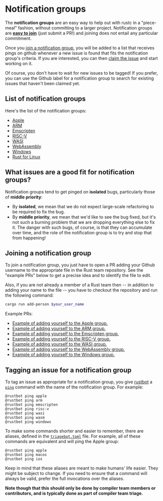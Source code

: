# Notification groups

The **notification groups** are an easy way to help out with rustc in a
"piece-meal" fashion, without committing to a larger project.
Notification groups are **[easy to join](#join)** (just submit a PR!)
and joining does not entail any particular commitment.

Once you [join a notification group](#join), you will be added to
a list that receives pings on github whenever a new issue is found
that fits the notification group's criteria. If you are interested, you
can then [claim the issue] and start working on it.

Of course, you don't have to wait for new issues to be tagged! If you
prefer, you can use the Github label for a notification group to
search for existing issues that haven't been claimed yet.

[claim the issue]: https://forge.rust-lang.org/triagebot/issue-assignment.html

## List of notification groups

Here's the list of the notification groups:
- [Apple](./apple.md)
- [ARM](./arm.md)
- [Emscripten](./emscripten.md)
- [RISC-V](./risc-v.md)
- [WASI](./wasi.md)
- [WebAssembly](./wasm.md)
- [Windows](./windows.md)
- [Rust for Linux](./rust-for-linux.md)

## What issues are a good fit for notification groups?

Notification groups tend to get pinged on **isolated** bugs,
particularly those of **middle priority**:

- By **isolated**, we mean that we do not expect large-scale refactoring
  to be required to fix the bug.
- By **middle priority**, we mean that we'd like to see the bug fixed,
  but it's not such a burning problem that we are dropping everything
  else to fix it. The danger with such bugs, of course, is that they
  can accumulate over time, and the role of the notification group is
  to try and stop that from happening!

<a id="join"></a>

## Joining a notification group

To join a notification group, you just have to open a PR adding your
Github username to the appropriate file in the Rust team repository.
See the "example PRs" below to get a precise idea and to identify the
file to edit.

Also, if you are not already a member of a Rust team then -- in addition
to adding your name to the file -- you have to checkout the repository and
run the following command:

```bash
cargo run add-person $your_user_name
```

Example PRs:

* [Example of adding yourself to the Apple group.](https://github.com/rust-lang/team/pull/1434)
* [Example of adding yourself to the ARM group.](https://github.com/rust-lang/team/pull/358)
* [Example of adding yourself to the Emscripten group.](https://github.com/rust-lang/team/pull/1579)
* [Example of adding yourself to the RISC-V group.](https://github.com/rust-lang/team/pull/394)
* [Example of adding yourself to the WASI group.](https://github.com/rust-lang/team/pull/1580)
* [Example of adding yourself to the WebAssembly group.](https://github.com/rust-lang/team/pull/1581)
* [Example of adding yourself to the Windows group.](https://github.com/rust-lang/team/pull/348)

## Tagging an issue for a notification group

To tag an issue as appropriate for a notification group, you give
[rustbot] a [`ping`] command with the name of the notification
group. For example:

```text
@rustbot ping apple
@rustbot ping arm
@rustbot ping emscripten
@rustbot ping risc-v
@rustbot ping wasi
@rustbot ping wasm
@rustbot ping windows
```

To make some commands shorter and easier to remember, there are aliases,
defined in the [`triagebot.toml`] file. For example, all of these commands
are equivalent and will ping the Apple group:

```text
@rustbot ping apple
@rustbot ping macos
@rustbot ping ios
```

Keep in mind that these aliases are meant to make humans' life easier.
They might be subject to change. If you need to ensure that a command
will always be valid, prefer the full invocations over the aliases.

**Note though that this should only be done by compiler team members
or contributors, and is typically done as part of compiler team
triage.**

[rustbot]: https://github.com/rust-lang/triagebot/
[`ping`]: https://forge.rust-lang.org/triagebot/pinging.html
[`triagebot.toml`]: https://github.com/rust-lang/rust/blob/master/triagebot.toml
